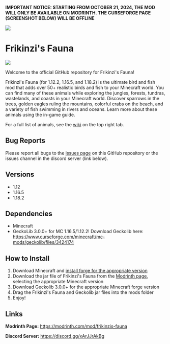 **IMPORTANT NOTICE: STARTING FROM OCTOBER 21, 2024, THE MOD WILL ONLY BE AVAILABLE ON MODRINTH. THE CURSEFORGE PAGE (SCREENSHOT BELOW) WILL BE OFFLINE**

<img src="https://i.postimg.cc/Nf2m4QFp/Screenshot-2024-10-21-at-5-56-01-PM.png">

# Frikinzi's Fauna

 <img src="https://i.ibb.co/vYMD3LZ/Screen-Shot-2021-12-16-at-4-57-45-PM.png">

Welcome to the official GitHub repository for Frikinzi's Fauna! 

Frikinzi's Fauna (for 1.12.2, 1.16.5, and 1.18.2) is the ultimate bird and fish mod that adds over 50+ realistic birds and fish to your Minecraft world. You can find many of these animals while exploring the jungles, forests, tundras, wastelands, and coasts in your Minecraft world. Discover sparrows in the trees, golden eagles ruling the mountains, colorful crabs on the beach, and a variety of fish swimming in rivers and oceans. Learn more about these animals using the in-game guide.

For a full list of animals, see the [wiki](https://github.com/frikinzi/frikinzis_fauna/wiki) on the top right tab.

## Bug Reports
Please report all bugs to the [issues page](https://github.com/frikinzi/frikinzis_fauna/issues) on this GitHub repository or the issues channel in the discord server (link below).

## Versions
+ 1.12
+ 1.16.5
+ 1.18.2

## Dependencies
+ Minecraft 
+ GeckoLib 3.0.0+ for MC 1.16.5/1.12.2! Download Geckolib here: https://www.curseforge.com/minecraft/mc-mods/geckolib/files/3424174

## How to Install
1. Download Minecraft and [install forge for the appropriate version](https://files.minecraftforge.net/net/minecraftforge/forge/)
2. Download the jar file of Frikinzi's Fauna from the [Modrinth page](https://modrinth.com/mod/frikinzis-fauna), selecting the appropriate Minecraft version
3. Download Geckolib 3.0.0+ for the appropriate Minecraft forge version
4. Drag the Frikinzi's Fauna and Geckolib jar files into the mods folder
5. Enjoy!

## Links
**Modrinth Page:** https://modrinth.com/mod/frikinzis-fauna

**Discord Server:** https://discord.gg/xArJJrAkBg

